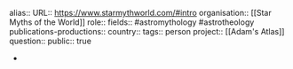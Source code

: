 alias::
URL:: https://www.starmythworld.com/#intro
organisation:: [[Star Myths of the World]] 
role::
fields:: #astromythology #astrotheology 
publications-productions:: 
country::
tags:: person
project:: [[Adam's Atlas]] 
question::
public:: true

-